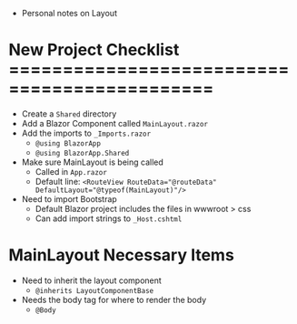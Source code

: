 - Personal notes on Layout

# New Project Checklist =============================================

- Create a `Shared` directory
- Add a Blazor Component called `MainLayout.razor`
- Add the imports to `_Imports.razor`
  - `@using BlazorApp`
  - `@using BlazorApp.Shared`
- Make sure MainLayout is being called
  - Called in `App.razor`
  - Default line: `<RouteView RouteData="@routeData" DefaultLayout="@typeof(MainLayout)"/>`
- Need to import Bootstrap
  - Default Blazor project includes the files in wwwroot > css
  - Can add import strings to `_Host.cshtml`

# MainLayout Necessary Items

- Need to inherit the layout component
  - `@inherits LayoutComponentBase`
- Needs the body tag for where to render the body
  - `@Body`